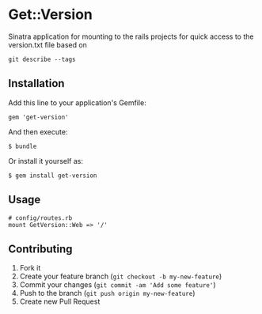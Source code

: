 # Get::Version

Sinatra application for mounting to the rails projects for quick access to the
version.txt file based on

    git describe --tags

## Installation

Add this line to your application's Gemfile:

    gem 'get-version'

And then execute:

    $ bundle

Or install it yourself as:

    $ gem install get-version

## Usage

    # config/routes.rb
    mount GetVersion::Web => '/'

## Contributing

1. Fork it
2. Create your feature branch (`git checkout -b my-new-feature`)
3. Commit your changes (`git commit -am 'Add some feature'`)
4. Push to the branch (`git push origin my-new-feature`)
5. Create new Pull Request
